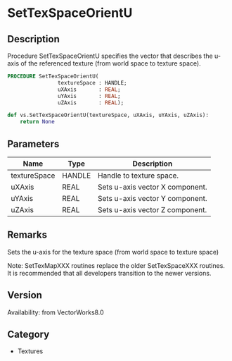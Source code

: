 # SetTexSpaceOrientU

## Description
Procedure SetTexSpaceOrientU specifies the vector that describes the u-axis of the referenced texture (from world space to texture space).

```pascal
PROCEDURE SetTexSpaceOrientU(
				textureSpace : HANDLE;
				uXAxis       : REAL;
				uYAxis       : REAL;
				uZAxis       : REAL);
```

```python
def vs.SetTexSpaceOrientU(textureSpace, uXAxis, uYAxis, uZAxis):
    return None
```

## Parameters
|Name|Type|Description|
|---|---|---|
|textureSpace|HANDLE|Handle to texture space.|
|uXAxis|REAL|Sets u-axis vector X component.|
|uYAxis|REAL|Sets u-axis vector Y component.|
|uZAxis|REAL|Sets u-axis vector Z component.|

## Remarks
Sets the u-axis for the texture space (from world space to texture space)

Note: SetTexMapXXX routines replace the older SetTexSpaceXXX routines.  It is recommended that all developers transition to the newer versions.

## Version
Availability: from VectorWorks8.0

## Category
* Textures

